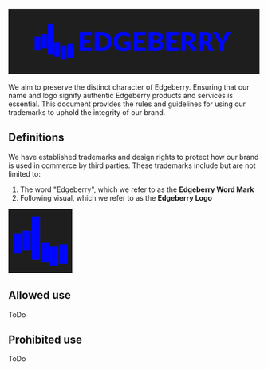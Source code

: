 ![Edgeberry Banner](https://github.com/Edgeberry/.github/blob/main/brand/Edgeberry_banner.png?raw=true)

We aim to preserve the distinct character of Edgeberry. Ensuring that our name and logo signify authentic Edgeberry products and services is essential. This document provides the rules and guidelines for using our trademarks to uphold the integrity of our brand.

## Definitions
We have established trademarks and design rights to protect how our brand is used in commerce by third parties. These trademarks include but are not limited to:
1) The word "Edgeberry", which we refer to as the **Edgeberry Word Mark**
2) Following visual, which we refer to as the **Edgeberry Logo**

![Edgeberry Banner](https://github.com/Edgeberry/.github/blob/main/brand/Edgeberry_logo_128x128.png?raw=true)


## Allowed use
ToDo
## Prohibited use
ToDo